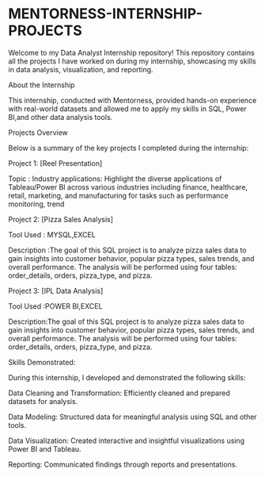 # MENTORNESS-INTERNSHIP-PROJECTS
Welcome to my Data Analyst Internship repository! This repository contains all the projects I have worked on during my internship, showcasing my skills in data analysis, visualization, and reporting.

About the Internship

This internship, conducted with Mentorness, provided hands-on experience with real-world datasets and allowed me to apply my skills in SQL, Power BI,and other data analysis tools.

Projects Overview

Below is a summary of the key projects I completed during the internship:

Project 1: [Reel Presentation]

Topic : Industry applications: Highlight the diverse applications of Tableau/Power BI across various industries including finance, healthcare, retail, marketing, and manufacturing for tasks such as performance monitoring, trend

Project 2: [Pizza Sales Analysis]

Tool Used : MYSQL,EXCEL

Description :The goal of this SQL project is to analyze pizza sales data to gain insights into customer behavior, popular
pizza types, sales trends, and overall performance. The analysis will be performed using four tables:
order_details, orders, pizza_type, and pizza.

Project 3: [IPL Data Analysis]

Tool Used :POWER BI,EXCEL

Description:The goal of this SQL project is to analyze pizza sales data to gain insights into customer behavior, popular
pizza types, sales trends, and overall performance. The analysis will be performed using four tables:
order_details, orders, pizza_type, and pizza.

Skills Demonstrated:

During this internship, I developed and demonstrated the following skills:

Data Cleaning and Transformation: Efficiently cleaned and prepared datasets for analysis.

Data Modeling: Structured data for meaningful analysis using SQL and other tools.

Data Visualization: Created interactive and insightful visualizations using Power BI and Tableau.

Reporting: Communicated findings through reports and presentations.







